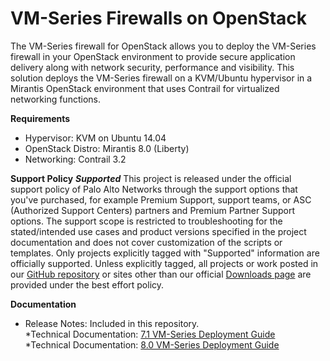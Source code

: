 # VM-Series Firewalls on OpenStack

The VM-Series firewall for OpenStack allows you to deploy the VM-Series firewall in your OpenStack environment to provide secure application delivery along with network security, performance and visibility. This solution deploys the VM-Series firewall on a KVM/Ubuntu hypervisor in a Mirantis OpenStack environment that uses Contrail for virtualized networking functions.  
 
**Requirements**
* Hypervisor: KVM on Ubuntu 14.04
* OpenStack Distro: Mirantis 8.0 (Liberty)
* Networking: Contrail 3.2

**Support Policy**
***Supported***
This project is released under the official support policy of Palo Alto Networks through the support options that you've purchased, for example Premium Support, support teams, or ASC (Authorized Support Centers) partners and Premium Partner Support options. The support scope is restricted to troubleshooting for the stated/intended use cases and product versions specified in the project documentation and does not cover customization of the scripts or templates. 
Only projects explicitly tagged with "Supported" information are officially supported. Unless explicitly tagged, all projects or work posted in our [GitHub repository](https://github.com/PaloAltoNetworks) or sites other than our official [Downloads page](https://support.paloaltonetworks.com/) are provided under the best effort policy.

**Documentation**
* Release Notes: Included in this repository.  
*Technical Documentation: [7.1 VM-Series Deployment Guide](https://www.paloaltonetworks.com/documentation/71/virtualization/virtualization/set-up-the-vm-series-firewall-on-openstack)  
*Technical Documentation: [8.0 VM-Series Deployment Guide](https://www.paloaltonetworks.com/documentation/80/virtualization/virtualization/set-up-the-vm-series-firewall-on-openstack)
